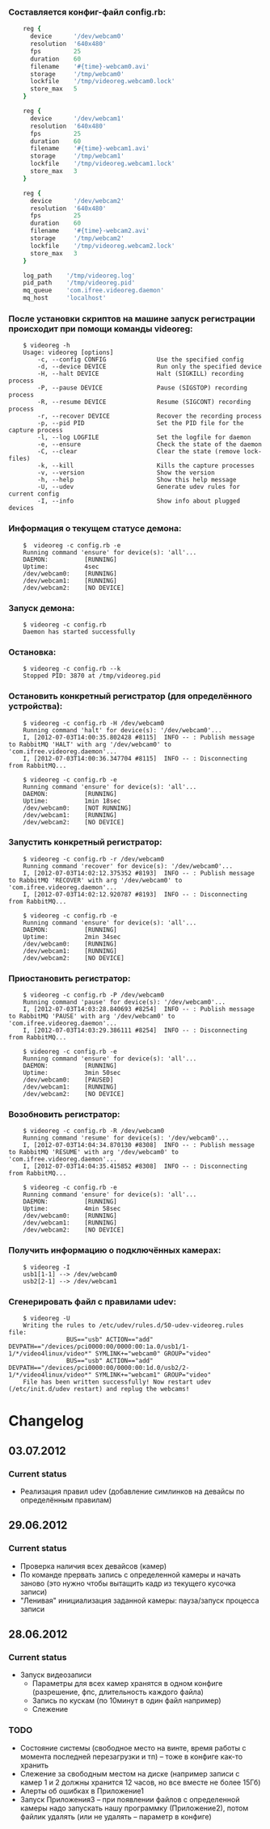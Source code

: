 ### Составляется конфиг-файл config.rb:

```ruby
	reg {
	  device      '/dev/webcam0'
	  resolution  '640x480'
	  fps         25
	  duration    60
	  filename    '#{time}-webcam0.avi'
	  storage     '/tmp/webcam0'
	  lockfile    '/tmp/videoreg.webcam0.lock'
	  store_max   5
	}

	reg {
	  device      '/dev/webcam1'
	  resolution  '640x480'
	  fps         25
	  duration    60
	  filename    '#{time}-webcam1.avi'
	  storage     '/tmp/webcam1'
	  lockfile    '/tmp/videoreg.webcam1.lock'
	  store_max   3
	}

	reg {
	  device      '/dev/webcam2'
	  resolution  '640x480'
	  fps         25
	  duration    60
	  filename    '#{time}-webcam2.avi'
	  storage     '/tmp/webcam2'
	  lockfile    '/tmp/videoreg.webcam2.lock'
	  store_max   3
	}

	log_path    '/tmp/videoreg.log'
	pid_path    '/tmp/videoreg.pid'
	mq_queue    'com.ifree.videoreg.daemon'
	mq_host     'localhost'
```

### После установки скриптов на машине запуск регистрации происходит при помощи команды videoreg:

```
	$ videoreg -h
	Usage: videoreg [options]
	    -c, --config CONFIG              Use the specified config
	    -d, --device DEVICE              Run only the specified device
	    -H, --halt DEVICE                Halt (SIGKILL) recording process
	    -P, --pause DEVICE               Pause (SIGSTOP) recording process
	    -R, --resume DEVICE              Resume (SIGCONT) recording process
	    -r, --recover DEVICE             Recover the recording process
	    -p, --pid PID                    Set the PID file for the capture process
	    -l, --log LOGFILE                Set the logfile for daemon
	    -e, --ensure                     Check the state of the daemon
	    -C, --clear                      Clear the state (remove lock-files)
	    -k, --kill                       Kills the capture processes
	    -v, --version                    Show the version
	    -h, --help                       Show this help message
	    -U, --udev                       Generate udev rules for current config
	    -I, --info                       Show info about plugged devices
```
### Информация о текущем статусе демона:

```
	$  videoreg -c config.rb -e
	Running command 'ensure' for device(s): 'all'...
	DAEMON:		     [RUNNING]
	Uptime:		     4sec
	/dev/webcam0: 	 [RUNNING]
	/dev/webcam1: 	 [RUNNING]
	/dev/webcam2: 	 [NO DEVICE]
```
### Запуск демона:

```
	$ videoreg -c config.rb
	Daemon has started successfully
```
### Остановка:

```
	$ videoreg -c config.rb --k
	Stopped PID: 3870 at /tmp/videoreg.pid
```
### Остановить конкретный регистратор (для определённого устройства):

```
	$ videoreg -c config.rb -H /dev/webcam0
	Running command 'halt' for device(s): '/dev/webcam0'...
	I, [2012-07-03T14:00:35.802428 #8115]  INFO -- : Publish message to RabbitMQ 'HALT' with arg '/dev/webcam0' to 'com.ifree.videoreg.daemon'...
	I, [2012-07-03T14:00:36.347704 #8115]  INFO -- : Disconnecting from RabbitMQ...

	$ videoreg -c config.rb -e
	Running command 'ensure' for device(s): 'all'...
	DAEMON:		     [RUNNING]
	Uptime:		     1min 18sec
	/dev/webcam0: 	 [NOT RUNNING]
	/dev/webcam1: 	 [RUNNING]
	/dev/webcam2: 	 [NO DEVICE]
```
### Запустить конкретный регистратор:

```
	$ videoreg -c config.rb -r /dev/webcam0
	Running command 'recover' for device(s): '/dev/webcam0'...
	I, [2012-07-03T14:02:12.375352 #8193]  INFO -- : Publish message to RabbitMQ 'RECOVER' with arg '/dev/webcam0' to 'com.ifree.videoreg.daemon'...
	I, [2012-07-03T14:02:12.920787 #8193]  INFO -- : Disconnecting from RabbitMQ...

	$ videoreg -c config.rb -e
	Running command 'ensure' for device(s): 'all'...
	DAEMON:		     [RUNNING]
	Uptime:		     2min 34sec
	/dev/webcam0: 	 [RUNNING]
	/dev/webcam1: 	 [RUNNING]
	/dev/webcam2: 	 [NO DEVICE]
```
### Приостановить регистратор:

```
	$ videoreg -c config.rb -P /dev/webcam0
	Running command 'pause' for device(s): '/dev/webcam0'...
	I, [2012-07-03T14:03:28.840693 #8254]  INFO -- : Publish message to RabbitMQ 'PAUSE' with arg '/dev/webcam0' to 'com.ifree.videoreg.daemon'...
	I, [2012-07-03T14:03:29.386111 #8254]  INFO -- : Disconnecting from RabbitMQ...

	$ videoreg -c config.rb -e
	Running command 'ensure' for device(s): 'all'...
	DAEMON:		     [RUNNING]
	Uptime:		     3min 50sec
	/dev/webcam0: 	 [PAUSED]
	/dev/webcam1: 	 [RUNNING]
	/dev/webcam2: 	 [NO DEVICE]
```
### Возобновить регистратор:

```
	$ videoreg -c config.rb -R /dev/webcam0
	Running command 'resume' for device(s): '/dev/webcam0'...
	I, [2012-07-03T14:04:34.870130 #8308]  INFO -- : Publish message to RabbitMQ 'RESUME' with arg '/dev/webcam0' to 'com.ifree.videoreg.daemon'...
	I, [2012-07-03T14:04:35.415852 #8308]  INFO -- : Disconnecting from RabbitMQ...

	$ videoreg -c config.rb -e
	Running command 'ensure' for device(s): 'all'...
	DAEMON:		     [RUNNING]
	Uptime:		     4min 58sec
	/dev/webcam0: 	 [RUNNING]
	/dev/webcam1: 	 [RUNNING]
	/dev/webcam2: 	 [NO DEVICE]
```
### Получить информацию о подключённых камерах:

```
	$ videoreg -I
	usb1[1-1] --> /dev/webcam0
	usb2[2-1] --> /dev/webcam1
```
### Сгенерировать файл с правилами udev:

```
	$ videoreg -U
	Writing the rules to /etc/udev/rules.d/50-udev-videoreg.rules file:
	            BUS=="usb" ACTION=="add" DEVPATH=="/devices/pci0000:00/0000:00:1a.0/usb1/1-1/*/video4linux/video*" SYMLINK+="webcam0" GROUP="video"
	            BUS=="usb" ACTION=="add" DEVPATH=="/devices/pci0000:00/0000:00:1d.0/usb2/2-1/*/video4linux/video*" SYMLINK+="webcam1" GROUP="video"
	File has been written successfully! Now restart udev (/etc/init.d/udev restart) and replug the webcams!
```

# Changelog

## 03.07.2012
### Current status
* Реализация правил udev (добавление симлинков на девайсы по определённым правилам)

## 29.06.2012
### Current status
* Проверка наличия всех девайсов (камер)
* По команде прервать запись с определенной камеры и начать заново (это нужно чтобы вытащить кадр из текущего кусочка записи)
* "Ленивая" инициализация заданной камеры: пауза/запуск процесса записи

## 28.06.2012
### Current status
* Запуск видеозаписи
    * Параметры для всех камер хранятся в одном конфиге (разрешение, фпс, длительность каждого файла)
    * Запись по кускам (по 10минут в один файл например)
    * Слежение

### TODO
* Состояние системы (свободное место на винте, время работы с момента последней перезагрузки и тп) – тоже в конфиге как-то хранить
* Слежение за свободным местом на диске (например записи с камер 1 и 2 должны хранится 12 часов, но все вместе не более 15Гб)
* Алерты об ошибках в Приложение1
* Запуск Приложения3 – при появлении файлов с определенной камеры надо запускать нашу программку (Приложение2), потом файлик удалять (или не удалять – параметр в конфиге)
